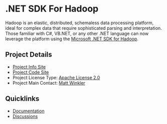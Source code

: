 # .NET SDK For Hadoop

Hadoop is an elastic, distributed, schemaless data processing platform, ideal for complex data that require sophisticated parsing and interpretation. Those familiar with C#, VB.NET, or any other .NET language can now leverage the platform using the [Microsoft .NET SDK for Hadoop](http://hadoopsdk.codeplex.com/).

## Project Details
* [Project Info Site](http://hadoopsdk.codeplex.com/) 
* [Project Code Site](http://hadoopsdk.codeplex.com/SourceControl/latest)
* Project License Type: [Apache License 2.0](http://hadoopsdk.codeplex.com/license)
* Project Main Contact: [Matt Winkler](https://www.codeplex.com/site/users/view/mwinkle)

## Quicklinks

* [Documentation](http://hadoopsdk.codeplex.com/documentation) 
* [Discussions](http://hadoopsdk.codeplex.com/discussions)
